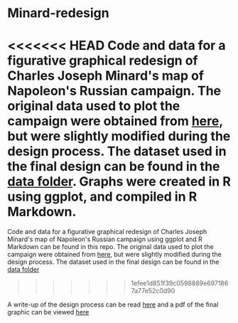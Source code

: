 # Minard-redesign

<<<<<<< HEAD
Code and data for a figurative graphical redesign of Charles Joseph Minard's map of Napoleon's Russian campaign. The original data used to plot the campaign were obtained from [here](https://www.datavis.ca/gallery/re-minard.php), but were slightly modified during the design process. The dataset used in the final design can be found in the [data folder](https://github.com/westinmo/Minard-redesign/blob/main/data/troops_sim_new.csv). Graphs were created in R using ggplot, and compiled in R Markdown. 
=======
Code and data for a figurative graphical redesign of Charles Joseph Minard's map of Napoleon's Russian campaign using ggplot and R Markdown can be found in this repo. The original data used to plot the campaign were obtained from [here](https://www.datavis.ca/gallery/re-minard.php), but were slightly modified during the design process. The dataset used in the final design can be found in the [data folder](https://github.com/westinmo/Minard-redesign/blob/main/data/troops_sim_new.csv)
>>>>>>> 1efee1d851f39c0598889e6971867a77e52c0d90

A write-up of the design process can be read [here](https://github.com/westinmo/Minard-redesign/blob/main/redesign/minard_redesign.pdf) and a pdf of the final graphic can be viewed [here](https://github.com/westinmo/Minard-redesign/blob/main/redesign/Final_redesign.pdf)